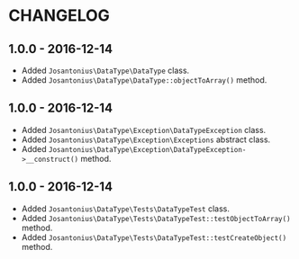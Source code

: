 # CHANGELOG

## 1.0.0 - 2016-12-14
* Added `Josantonius\DataType\DataType` class.
* Added `Josantonius\DataType\DataType::objectToArray()` method.

## 1.0.0 - 2016-12-14
* Added `Josantonius\DataType\Exception\DataTypeException` class.
* Added `Josantonius\DataType\Exception\Exceptions` abstract class.
* Added `Josantonius\DataType\Exception\DataTypeException->__construct()` method.

## 1.0.0 - 2016-12-14
* Added `Josantonius\DataType\Tests\DataTypeTest` class.
* Added `Josantonius\DataType\Tests\DataTypeTest::testObjectToArray()` method.
* Added `Josantonius\DataType\Tests\DataTypeTest::testCreateObject()` method.
